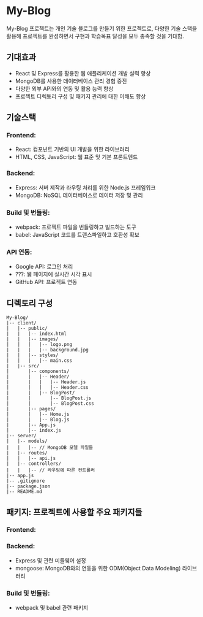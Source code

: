 # My-Blog
My-Blog 프로젝트는 개인 기술 블로그를 만들기 위한 프로젝트로, 
다양한 기술 스택을 활용해 프로젝트를 완성하면서 구현과 학습목표 달성을 모두 충족할 것을 기대함.

## 기대효과
- React 및 Express를 활용한 웹 애플리케이션 개발 실력 향상
- MongoDB를 사용한 데이터베이스 관리 경험 증진
- 다양한 외부 API와의 연동 및 활용 능력 향상
- 프로젝트 디렉토리 구성 및 패키지 관리에 대한 이해도 향상

## 기술스택
### Frontend:
- React: 컴포넌트 기반의 UI 개발을 위한 라이브러리
- HTML, CSS, JavaScript: 웹 표준 및 기본 프론트엔드

### Backend:
- Express: 서버 제작과 라우팅 처리를 위한 Node.js 프레임워크
- MongoDB: NoSQL 데이터베이스로 데이터 저장 및 관리

### Build 및 번들링:
- webpack: 프로젝트 파일을 번들링하고 빌드하는 도구
- babel: JavaScript 코드를 트랜스파일하고 호환성 확보

### API 연동:
- Google API: 로그인 처리
- ???: 웹 페이지에 실시간 시각 표시 
- GitHub API: 프로젝트 연동

## 디렉토리 구성
```
My-Blog/
|-- client/
|   |-- public/
|   |   |-- index.html
|   |   |-- images/
|   |   |   |-- logo.png
|   |   |   |-- background.jpg
|   |   |-- styles/
|   |   |   |-- main.css
|   |-- src/
|       |-- components/
|       |   |-- Header/
|       |   |   |-- Header.js
|       |   |   |-- Header.css
|       |   |-- BlogPost/
|       |       |-- BlogPost.js
|       |       |-- BlogPost.css
|       |-- pages/
|       |   |-- Home.js
|       |   |-- Blog.js
|       |-- App.js
|       |-- index.js
|-- server/
|   |-- models/
|   |   |-- // MongoDB 모델 파일들
|   |-- routes/
|   |   |-- api.js
|   |-- controllers/
|   |   |-- // 라우팅에 따른 컨트롤러
|-- app.js
|-- .gitignore
|-- package.json
|-- README.md

```

## 패키지: 프로젝트에 사용할 주요 패키지들

### Frontend:

### Backend:
- Express 및 관련 미들웨어 설정
- mongoose: MongoDB와의 연동을 위한 ODM(Object Data Modeling) 라이브러리

### Build 및 번들링:
- webpack 및 babel 관련 패키지